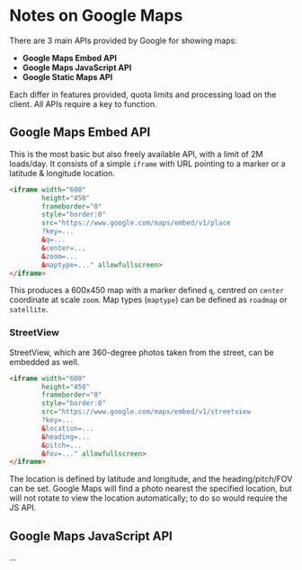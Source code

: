 # Notes on Google Maps

There are 3 main APIs provided by Google for showing maps:
- **Google Maps Embed API**
- **Google Maps JavaScript API**
- **Google Static Maps API**

Each differ in features provided, quota limits and processing load on the client. All APIs require a key to function.

## Google Maps Embed API

This is the most basic but also freely available API, with a limit of 2M loads/day. It consists of a simple `iframe` with URL pointing to a marker or a latitude & longitude location.

```html
<iframe width="600"
        height="450"
        frameborder="0"
        style="border:0"
        src="https://www.google.com/maps/embed/v1/place
        ?key=...
        &q=...
        &center=...
        &zoom=...
        &maptype=..." allowfullscreen>
</iframe> 
```
This produces a 600x450 map with a marker defined `q`, centred on `center` coordinate at scale `zoom`. Map types (`maptype`) can be defined as `roadmap` or `satellite`.

### StreetView

StreetView, which are 360-degree photos taken from the street, can be embedded as well.

```html
<iframe width="600"
        height="450"
        frameborder="0"
        style="border:0"
        src="https://www.google.com/maps/embed/v1/streetview
        ?key=...
        &location=...
        &heading=...
        &pitch=...
        &fov=..." allowfullscreen>
</iframe> 
```
The location is defined by latitude and longitude, and the heading/pitch/FOV can be set. Google Maps will find a photo nearest the specified location, but will not rotate to view the location automatically; to do so would require the JS API.

## Google Maps JavaScript API

...